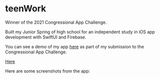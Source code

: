 # teenWork
Winner of the 2021 Congressional App Challenge.

Built my Junior Spring of high school for an independent study in iOS app development with SwiftUI and Firebase.

You can see a demo of my app [here](https://youtu.be/YbaPMY5pyNA) as part of my submission to the Congressional App Challenge.

<a href="https://youtu.be/YbaPMY5pyNA" target="blank">Here</a>

Here are some screenshots from the app:
